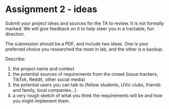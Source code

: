 # Assignment 2 - ideas

Submit your project ideas and sources for the TA to review. It is not formally marked. We will give feedback on it to help steer you in a tractable, fun direction.

The submission should be a PDF, and include two ideas. One is your preferred choice you researched the most in lab, and the other is a backup.

Describe:

1. the project name and context
2. the potential sources of requirements from the crowd (issue trackers, TikTok, Reddit, other social media)
3. the potential users you can talk to (fellow students, UVic clubs, friends and family, local companies...)
4. a very rough sketch of what you think the requirements will be and how you might implement them.